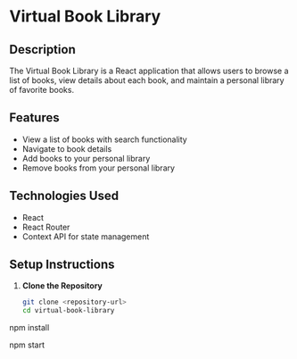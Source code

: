 # Virtual Book Library

## Description

The Virtual Book Library is a React application that allows users to browse a list of books, view details about each book, and maintain a personal library of favorite books.

## Features

- View a list of books with search functionality
- Navigate to book details
- Add books to your personal library
- Remove books from your personal library

## Technologies Used

- React
- React Router
- Context API for state management

## Setup Instructions

1. **Clone the Repository**

   ```bash
   git clone <repository-url>
   cd virtual-book-library

npm install

npm start
